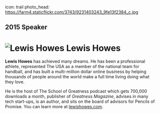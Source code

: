 icon: trail
photo_head: https://farm4.staticflickr.com/3743/9231403243_9fe13f2384_c.jpg

## 2015 Speaker

# ![Lewis Howes](http://imgs.wds.fm/lewis-howes-round.png) Lewis Howes

<div class="zig-zags_blue"></div>

**Lewis Howes** has achieved many dreams. He has been a professional athlete, represented The USA as a member of the national team for handball, and has built a multi-million dollar online business by helping thousands of people around the world make a full time living doing what they love.

He is the host of The School of Greatness podcast which gets 700,000 downloads a month, publisher of *Greatness Magazine*, advises in many tech start-ups, is an author, and sits on the board of advisors for Pencils of Promise. You can learn more at <a href="http://lewishowes.com" target="_blank">lewishowes.com</a>.
